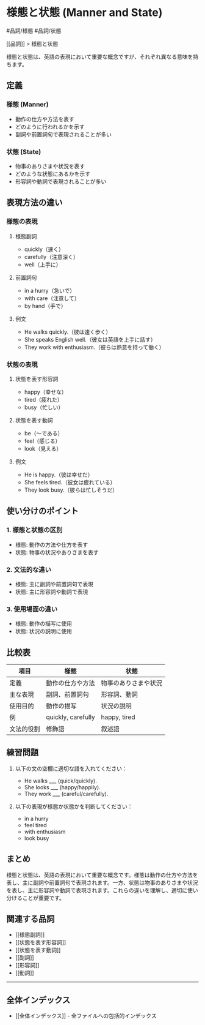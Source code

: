 ﻿# 様態と状態 (Manner and State)

#品詞/様態 #品詞/状態

[[品詞]] > 様態と状態

様態と状態は、英語の表現において重要な概念ですが、それぞれ異なる意味を持ちます。

## 定義

### 様態 (Manner)
- 動作の仕方や方法を表す
- どのように行われるかを示す
- 副詞や前置詞句で表現されることが多い

### 状態 (State)
- 物事のありさまや状況を表す
- どのような状態にあるかを示す
- 形容詞や動詞で表現されることが多い

## 表現方法の違い

### 様態の表現
1. 様態副詞
   - quickly（速く）
   - carefully（注意深く）
   - well（上手に）

2. 前置詞句
   - in a hurry（急いで）
   - with care（注意して）
   - by hand（手で）

3. 例文
   - He walks quickly.（彼は速く歩く）
   - She speaks English well.（彼女は英語を上手に話す）
   - They work with enthusiasm.（彼らは熱意を持って働く）

### 状態の表現
1. 状態を表す形容詞
   - happy（幸せな）
   - tired（疲れた）
   - busy（忙しい）

2. 状態を表す動詞
   - be（～である）
   - feel（感じる）
   - look（見える）

3. 例文
   - He is happy.（彼は幸せだ）
   - She feels tired.（彼女は疲れている）
   - They look busy.（彼らは忙しそうだ）

## 使い分けのポイント

### 1. 様態と状態の区別
- 様態: 動作の方法や仕方を表す
- 状態: 物事の状況やありさまを表す

### 2. 文法的な違い
- 様態: 主に副詞や前置詞句で表現
- 状態: 主に形容詞や動詞で表現

### 3. 使用場面の違い
- 様態: 動作の描写に使用
- 状態: 状況の説明に使用

## 比較表

| 項目 | 様態 | 状態 |
|------|------|------|
| 定義 | 動作の仕方や方法 | 物事のありさまや状況 |
| 主な表現 | 副詞、前置詞句 | 形容詞、動詞 |
| 使用目的 | 動作の描写 | 状況の説明 |
| 例 | quickly, carefully | happy, tired |
| 文法的役割 | 修飾語 | 叙述語 |

## 練習問題
1. 以下の文の空欄に適切な語を入れてください：
   - He walks ___ (quick/quickly).
   - She looks ___ (happy/happily).
   - They work ___ (careful/carefully).

2. 以下の表現が様態か状態かを判断してください：
   - in a hurry
   - feel tired
   - with enthusiasm
   - look busy

## まとめ
様態と状態は、英語の表現において重要な概念です。様態は動作の仕方や方法を表し、主に副詞や前置詞句で表現されます。一方、状態は物事のありさまや状況を表し、主に形容詞や動詞で表現されます。これらの違いを理解し、適切に使い分けることが重要です。

## 関連する品詞
- [[様態副詞]]
- [[状態を表す形容詞]]
- [[状態を表す動詞]]
- [[副詞]]
- [[形容詞]]
- [[動詞]]

---

## 全体インデックス
- [[全体インデックス]] - 全ファイルへの包括的インデックス 